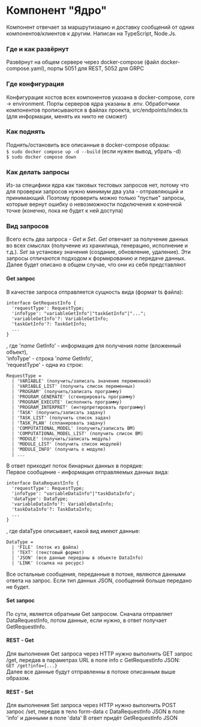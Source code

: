 # Компонент "Ядро"
Компонент отвечает за маршрутизацию и доставку сообщений от одних компонентов/клиентов 
к другим. Написан на TypeScript, Node.Js.
### Где и как развёрнут
Развёрнут на общем сервере через docker-compose (файл docker-compose.yaml), 
порты 5051 для REST, 5052 для GRPC 
### Где конфигурация
Конфигурация хостов всех компонентов указана в docker-compose, core -> environment.
Порты серверов ядра указаны в .env. 
Обработчики компонентов прописываются в файлах проекта, 
src/endpoints/index.ts (для информации, менять их никто не сможет)
### Как поднять
Поднять/остановить все описанные в docker-compose образы:  
`$ sudo docker compose up -d --build` (если нужен вывод, убрать -d)  
`$ sudo docker compose down`
### Как делать запросы
Из-за специфики ядра как таковых тестовых запросов нет, потому что 
для проверки запросов нужно минимум два узла - отправляющий и принимающий.
Поэтому проверить можно только "пустые" запросы, которые вернут ошибку о 
невозможности подключения к конечной точке (конечно, пока не будет к ней доступа)
### Вид запросов
Всего есть два запроса - _Get_ и _Set_. 
_Get_ отвечает за получение данных во всех смыслах 
(получение из хранилища, генерацию, исполнение и т.д.). 
_Set_ за установку значения (создание, обновление, удаление). 
Эти запросы отличаются подходом к формированию и передаче данных. 
Далее будет описано в общем случае, что они из себя представляют
#### Get запрос
В качестве запроса отправляется сущность вида (формат ts файла):  
```
interface GetRequestInfo {
  'requestType': RequestType;
  'infoType': "variableGetInfo"|"taskGetInfo"|"...";
  'variableGetInfo'?: VariableGetInfo;
  'taskGetInfo'?: TaskGetInfo;
  ...
}
```
, где '_name_ GetInfo' - информация для получения _name_ (вложенный объект),  
'infoType' - строка '_name_ GetInfo',  
'requestType' - одна из строк:
```
RequestType =
  | 'VARIABLE' (получить/записать значение переменной)
  | 'VARIABLE_LIST' (получить список переменных)
  | 'PROGRAM' (получить/записать программу)
  | 'PROGRAM_GENERATE' (сгенерировать программу)
  | 'PROGRAM_EXECUTE' (исполнить программу)
  | 'PROGRAM_INTERPRET' (интерпретировать программу)
  | 'TASK' (получить/записать задачу)
  | 'TASK_LIST' (получить список задач)
  | 'TASK_PLAN' (спланировать задачу)
  | 'COMPUTATIONAL_MODEL' (получить/записать ВМ)
  | 'COMPUTATIONAL_MODEL_LIST' (получить список ВМ)
  | 'MODULE' (получить/записать модуль)
  | 'MODULE_LIST' (получить список модулей)
  | 'MODULE_INFO' (получить о модуле)
  | ...
```
В ответ приходит поток бинарных данных в порядке:  
Первое сообщение - информация отправляемых данных вида:
```
interface DataRequestInfo {
  'requestType': RequestType;
  'infoType': "variableDataInfo"|"taskDataInfo";
  'dataType': DataType;
  'variableDataInfo'?: VariableDataInfo;
  'taskDataInfo'?: TaskDataInfo;
  ...
}
```
, где dataType описывает, какой вид имеют данные:
```
DataType =
  | 'FILE' (поток из файла)
  | 'TEXT' (текстовый формат)
  | 'JSON' (все данные переданы в объекте DataInfo)
  | 'LINK' (ссылка на ресурс)
```
Все остальные сообщения, переданные в потоке, являются данными ответа на запрос.
Если тип данных JSON, сообщений больше передано не будет.
#### Set запрос
По сути, является обратным Get запросом. 
Сначала отправляет DataRequestInfo, потом данные, если нужно, 
в ответ получает GetRequestInfo.
#### REST - Get
Для выполнения Get запроса через HTTP нужно выполнить GET запрос /get, 
передав в параметрах URL в поле info с GetRequestInfo JSON:  
`GET /get?info={...}`  
Далее все данные будут отправленны в потоке описанным выше образом.
#### REST - Set
Для выполнения Set запроса через HTTP нужно выполнить POST запрос /set,
передав в тело form-data с DataRequestInfo JSON в поле 'info' и данными в поле 'data'
В ответ придёт GetRequestInfo JSON
